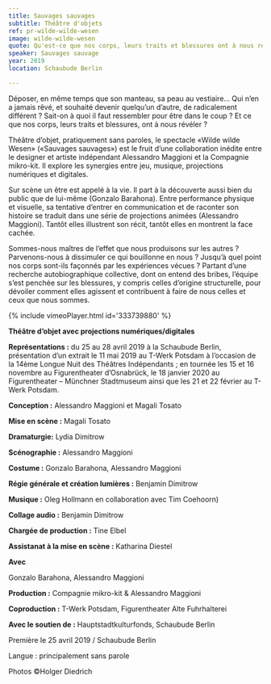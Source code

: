```yaml
---
title: Sauvages sauvages
subtitle: Théâtre d'objets
ref: pr-wilde-wilde-wesen
image: wilde-wilde-wesen
quote: Qu'est-ce que nos corps, leurs traits et blessures ont à nous révéler?
speaker: Sauvages sauvage
year: 2019
location: Schaubude Berlin

---
```


Déposer, en même temps que son manteau, sa peau au vestiaire… Qui n’en a jamais rêvé, et souhaité devenir quelqu’un d’autre, de radicalement différent ? Sait-on à quoi il faut ressembler pour être dans le coup ? Et ce que nos corps, leurs traits et blessures, ont à nous révéler ?

Théâtre d’objet, pratiquement sans paroles, le spectacle «Wilde wilde Wesen» («Sauvages sauvages») est le fruit d’une collaboration inédite entre le designer et artiste indépendant Alessandro Maggioni et la Compagnie mikro-kit. Il explore les synergies entre jeu, musique, projections numériques et digitales.

Sur scène un être est appelé à la vie. Il part à la découverte aussi bien du public que de lui-même (Gonzalo Barahona). Entre performance physique et visuelle, sa tentative d’entrer en communication et de raconter son histoire se traduit dans une série de projections animées (Alessandro Maggioni). Tantôt elles illustrent son récit, tantôt elles en montrent la face cachée.

Sommes-nous maîtres de l’effet que nous produisons sur les autres ? Parvenons-nous à dissimuler ce qui bouillonne en nous ? Jusqu’à quel point nos corps sont-ils façonnés par les expériences vécues ? Partant d’une recherche autobiographique collective, dont on entend des bribes, l’équipe s’est penchée sur les blessures, y compris celles d’origine structurelle, pour dévoiler comment elles agissent et contribuent à faire de nous celles et ceux que nous sommes.

{% include vimeoPlayer.html id='333739880' %}

**Théâtre d’objet avec projections numériques/digitales**

**Représentations :** du 25 au 28 avril 2019 à la Schaubude Berlin, présentation d’un extrait le 11 mai 2019 au T-Werk Potsdam à l’occasion de la 14ème Longue Nuit des Théâtres Indépendants ; en tournée les 15 et 16 novembre au Figurentheater d’Osnabrück, le 18 janvier 2020 au Figurentheater – Münchner Stadtmuseum ainsi que les 21 et 22 février au T-Werk Potsdam.

**Conception :** Alessandro Maggioni et Magali Tosato

**Mise en scène :** Magali Tosato

**Dramaturgie:** Lydia Dimitrow

**Scénographie :** Alessandro Maggioni

**Costume :** Gonzalo Barahona, Alessandro Maggioni

**Régie générale et création lumières :** Benjamin Dimitrow

**Musique :** Oleg Hollmann en collaboration avec Tim Coehoorn)

**Collage audio :** Benjamin Dimitrow

**Chargée de production :** Tine Elbel

**Assistanat à la mise en scène :** Katharina Diestel


**Avec**

Gonzalo Barahona, Alessandro Maggioni

**Production :** Compagnie mikro-kit & Alessandro Maggioni

**Coproduction :** T-Werk Potsdam, Figurentheater Alte Fuhrhalterei

**Avec le soutien de :** Hauptstadtkulturfonds, Schaubude Berlin


Première le 25 avril 2019 / Schaubude Berlin

Langue : principalement sans parole

Photos ©Holger Diedrich

